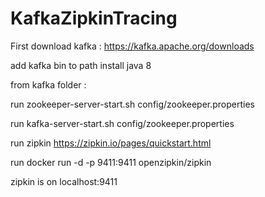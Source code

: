 # KafkaZipkinTracing

First download kafka : 
https://kafka.apache.org/downloads

add kafka bin to path
install java 8

from kafka folder :

run zookeeper-server-start.sh config/zookeeper.properties

run kafka-server-start.sh config/zookeeper.properties 

run zipkin
https://zipkin.io/pages/quickstart.html

run docker run -d -p 9411:9411 openzipkin/zipkin

zipkin is on localhost:9411

